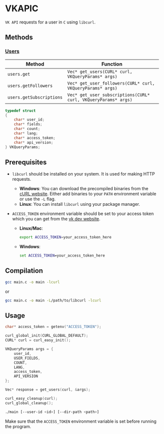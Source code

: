 # VKAPIC 

`VK API` requests for a user in `C` using `libcurl`. 

## Methods
### [Users](https://dev.vk.com/method/users)

| Method                   | Function                                                       |
| ------------------------ | -------------------------------------------------------------- |
| `users.get`              | `Vec* get_users(CURL* curl, VKQueryParams* args)`              |
| `users.getFollowers`     | `Vec* get_user_followers(CURL* curl, VKQueryParams* args)`     |
| `users.getSubscriptions` | `Vec* get_user_subscriptions(CURL* curl, VKQueryParams* args)` |

```C
typedef struct 
{
    char* user_id;
    char* fields;
    char* count;
    char* lang;
    char* access_token;
    char* api_version;
} VKQueryParams;
```

## Prerequisites

- `libcurl` should be installed on your system. It is used for making HTTP requests.
  - **Windows**: You can download the precompiled binaries from the [cURL website](https://curl.se/windows/). Either add binaries to your `PATH` environment variable or use the `-L` flag.
  - **Linux**: You can install `libcurl` using your package manager. 

- `ACCESS_TOKEN` environment variable should be set to your access token which you can get from the [vk dev website](https://dev.vk.com/).
  - **Linux/Mac**:
    ```bash
    export ACCESS_TOKEN=your_access_token_here
    ```
  - **Windows**:
    ```cmd
    set ACCESS_TOKEN=your_access_token_here
    ```

## Compilation

```bash
gcc main.c -o main -lcurl
```

or

```bash
gcc main.c -o main -L/path/to/libcurl -lcurl
```

## Usage

```C
char* access_token = getenv("ACCESS_TOKEN");

curl_global_init(CURL_GLOBAL_DEFAULT);
CURL* curl = curl_easy_init();

VKQueryParams args = {
    user_id,
    USER_FIELDS,
    COUNT,
    LANG,
    access_token,
    API_VERSION
};

Vec* response = get_users(curl, &args);

curl_easy_cleanup(curl);
curl_global_cleanup();
```

```bash
./main [--user-id <id>] [--dir-path <path>]
```

Make sure that the `ACCESS_TOKEN` environment variable is set before running the program.
